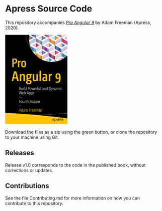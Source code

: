 # Apress Source Code

This repository accompanies [*Pro Angular 9*](https://www.apress.com/9781484259979) by Adam Freeman (Apress, 2020).

[comment]: #cover
![Cover image](9781484259979.jpg)

Download the files as a zip using the green button, or clone the repository to your machine using Git.

## Releases

Release v1.0 corresponds to the code in the published book, without corrections or updates.

## Contributions

See the file Contributing.md for more information on how you can contribute to this repository.